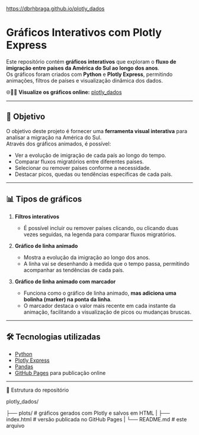 
https://dbrhbraga.github.io/plotly_dados
# Gráficos Interativos com Plotly Express

Este repositório contém **gráficos interativos** que exploram o **fluxo de imigração entre países da América do Sul ao longo dos anos**.  
Os gráficos foram criados com **Python** e **Plotly Express**, permitindo animações, filtros de países e visualização dinâmica dos dados.

🌐🔗🚨 **Visualize os gráficos online:**  [plotly_dados](https://dbrhbraga.github.io/plotly_dados)

---

## 🎯 Objetivo

O objetivo deste projeto é fornecer uma **ferramenta visual interativa** para analisar a migração na América do Sul.  
Através dos gráficos animados, é possível:

- Ver a evolução de imigração de cada país ao longo do tempo.  
- Comparar fluxos migratórios entre diferentes países.  
- Selecionar ou remover países conforme a necessidade.  
- Destacar picos, quedas ou tendências específicas de cada país.

---

## 📊 Tipos de gráficos

1. **Filtros interativos**  
   - É possível incluir ou remover países clicando, ou clicando duas vezes seguidas, na legenda para comparar fluxos migratórios.

2. **Gráfico de linha animado**  
   - Mostra a evolução da imigração ao longo dos anos.  
   - A linha vai se desenhando à medida que o tempo passa, permitindo acompanhar as tendências de cada país.

3. **Gráfico de linha animado com marcador**  
   - Funciona como o gráfico de linha animado, **mas adiciona uma bolinha (marker) na ponta da linha**.  
   - O marcador destaca o valor mais recente em cada instante da animação, facilitando a visualização de picos ou mudanças bruscas.


---

## 🛠 Tecnologias utilizadas

- [Python](https://www.python.org/)  
- [Plotly Express](https://plotly.com/python/plotly-express/)  
- [Pandas](https://pandas.pydata.org/)  
- [GitHub Pages](https://pages.github.com/) para publicação online

---

📂 Estrutura do repositório

plotly_dados/

├── plots/        # gráficos gerados com Plotly e salvos em HTML
|
├── index.html    # versão publicada no GitHub Pages
|
└── README.md     # este arquivo

